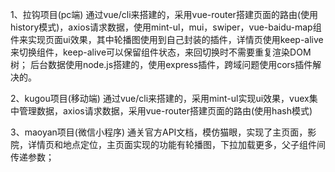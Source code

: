 1、拉钩项目(pc端) 通过vue/cli来搭建的，采用vue-router搭建页面的路由(使用history模式)，axios请求数据，使用mint-ul，mui，swiper，vue-baidu-map组件来实现页面ui效果，其中轮播图使用到自己封装的插件，详情页使用keep-alive来切换组件，keep-alive可以保留组件状态，来回切换时不需要重复渲染DOM树；
后台数据使用node.js搭建的，使用express插件，跨域问题使用cors插件解决的。

2、kugou项目(移动端) 通过vue/cli来搭建的，采用mint-ul实现ui效果，vuex集中管理数据，axios请求数据，采用vue-router搭建页面的路由(使用hash模式)

3、maoyan项目(微信小程序) 通关官方API文档，模仿猫眼，实现了主页面，影院，详情页和地点定位，主页面实现的功能有轮播图，下拉加载更多，父子组件间传递参数；


